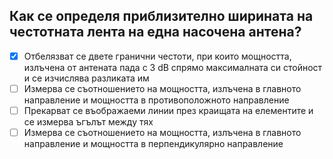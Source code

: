 ## Как се определя приблизително ширината на честотната лента на една насочена антена?

<!-- Верният отговор е отбелязан с [X] -->

- [X] Отбелязват се двете гранични честоти, при които мощността, излъчена от антената пада с 3 dB спрямо максималната си стойност и се изчислява разликата им
- [ ] Измерва се съотношението на мощността, излъчена в главното направление и мощността в противоположното направление
- [ ] Прекарват се въображаеми линии през краищата на елементите и се измерва ъгълът между тях
- [ ] Измерва се съотношението на мощността, излъчена в главното направление и мощността в перпендикулярно направление
